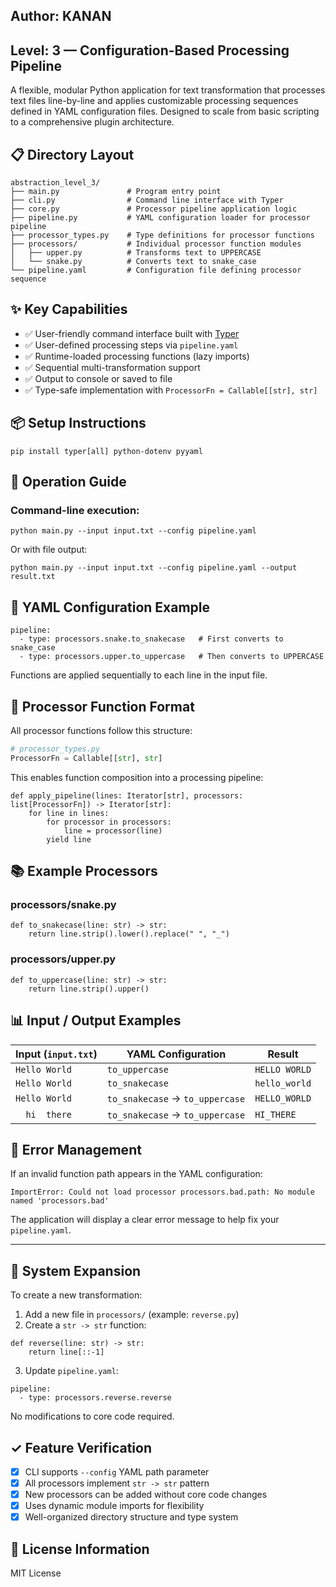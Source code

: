 ## Author: KANAN  
## Level: 3 — Configuration-Based Processing Pipeline
  
A flexible, modular Python application for text transformation that processes text files line-by-line and applies customizable processing sequences defined in YAML configuration files. Designed to scale from basic scripting to a comprehensive plugin architecture.

## 📋 Directory Layout

```
abstraction_level_3/
├── main.py               # Program entry point
├── cli.py                # Command line interface with Typer
├── core.py               # Processor pipeline application logic
├── pipeline.py           # YAML configuration loader for processor pipeline
├── processor_types.py    # Type definitions for processor functions
├── processors/           # Individual processor function modules
│   ├── upper.py          # Transforms text to UPPERCASE
│   └── snake.py          # Converts text to snake_case
└── pipeline.yaml         # Configuration file defining processor sequence
```

## ✨ Key Capabilities

* ✅ User-friendly command interface built with [Typer](https://typer.tiangolo.com/)
* ✅ User-defined processing steps via `pipeline.yaml`
* ✅ Runtime-loaded processing functions (lazy imports)
* ✅ Sequential multi-transformation support
* ✅ Output to console or saved to file
* ✅ Type-safe implementation with `ProcessorFn = Callable[[str], str]`

## 📦 Setup Instructions

```
pip install typer[all] python-dotenv pyyaml
```

## 🚀 Operation Guide

### Command-line execution:

```
python main.py --input input.txt --config pipeline.yaml
```

Or with file output:

```
python main.py --input input.txt --config pipeline.yaml --output result.txt
```

## 🔧 YAML Configuration Example

```
pipeline:
  - type: processors.snake.to_snakecase   # First converts to snake_case
  - type: processors.upper.to_uppercase   # Then converts to UPPERCASE
```

Functions are applied sequentially to each line in the input file.

## 📐 Processor Function Format

All processor functions follow this structure:

```python
# processor_types.py
ProcessorFn = Callable[[str], str]
```

This enables function composition into a processing pipeline:

```
def apply_pipeline(lines: Iterator[str], processors: list[ProcessorFn]) -> Iterator[str]:
    for line in lines:
        for processor in processors:
            line = processor(line)
        yield line
```

## 📚 Example Processors

### processors/snake.py

```
def to_snakecase(line: str) -> str:
    return line.strip().lower().replace(" ", "_")
```

### processors/upper.py

```
def to_uppercase(line: str) -> str:
    return line.strip().upper()
```

## 📊 Input / Output Examples

| Input (`input.txt`) | YAML Configuration               | Result         |
| ------------------- | -------------------------------- | -------------- |
| `Hello World`       | `to_uppercase`                   | `HELLO WORLD`  |
| `Hello World`       | `to_snakecase`                   | `hello_world`  |
| `Hello World`       | `to_snakecase` → `to_uppercase`  | `HELLO_WORLD`  |
| `   hi  there   `   | `to_snakecase` → `to_uppercase`  | `HI_THERE`     |

## 🚨 Error Management

If an invalid function path appears in the YAML configuration:

```
ImportError: Could not load processor processors.bad.path: No module named 'processors.bad'
```

The application will display a clear error message to help fix your `pipeline.yaml`.

---

## 💫 System Expansion

To create a new transformation:

1. Add a new file in `processors/` (example: `reverse.py`)
2. Create a `str -> str` function:

```
def reverse(line: str) -> str:
    return line[::-1]
```

3. Update `pipeline.yaml`:

```
pipeline:
  - type: processors.reverse.reverse
```

No modifications to core code required.

## ✓ Feature Verification

* [x] CLI supports `--config` YAML path parameter
* [x] All processors implement `str -> str` pattern
* [x] New processors can be added without core code changes
* [x] Uses dynamic module imports for flexibility
* [x] Well-organized directory structure and type system

## 📄 License Information

MIT License
